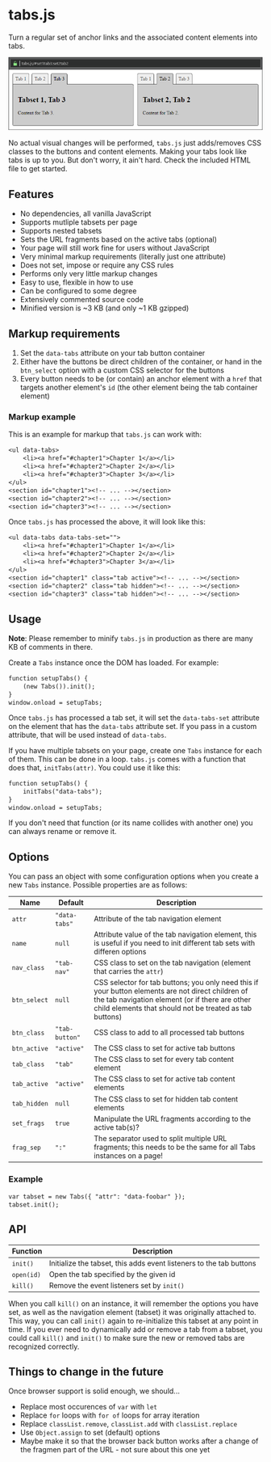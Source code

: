 # tabs.js

Turn a regular set of anchor links and the associated content elements 
into tabs.

![picture](example.png)

No actual visual changes will be performed, `tabs.js` just adds/removes 
CSS classes to the buttons and content elements. Making your tabs look 
like tabs is up to you. But don't worry, it ain't hard. Check the 
included HTML file to get started.

## Features

- No dependencies, all vanilla JavaScript
- Supports mutliple tabsets per page
- Supports nested tabsets
- Sets the URL fragments based on the active tabs (optional)
- Your page will still work fine for users without JavaScript
- Very minimal markup requirements (literally just one attribute)
- Does not set, impose or require any CSS rules
- Performs only very little markup changes
- Easy to use, flexible in how to use
- Can be configured to some degree
- Extensively commented source code
- Minified version is ~3 KB (and only ~1 KB gzipped)

## Markup requirements

1. Set the `data-tabs` attribute on your tab button container
2. Either have the buttons be direct children of the container, or hand 
   in the `btn_select` option with a custom CSS selector for the buttons
3. Every button needs to be (or contain) an anchor element with a `href`
   that targets another element's `id` (the other element being the tab 
   container element)
  
### Markup example

This is an example for markup that `tabs.js` can work with:

	<ul data-tabs>
		<li><a href="#chapter1">Chapter 1</a></li>
		<li><a href="#chapter2">Chapter 2</a></li>
		<li><a href="#chapter3">Chapter 3</a></li>
	</ul>
	<section id="chapter1"><!-- ... --></section>
	<section id="chapter2"><!-- ... --></section>
	<section id="chapter3"><!-- ... --></section>

Once `tabs.js` has processed the above, it will look like this:

	<ul data-tabs data-tabs-set="">
		<li><a href="#chapter1">Chapter 1</a></li>
		<li><a href="#chapter2">Chapter 2</a></li>
		<li><a href="#chapter3">Chapter 3</a></li>
	</ul>
	<section id="chapter1" class="tab active"><!-- ... --></section>
	<section id="chapter2" class="tab hidden"><!-- ... --></section>
	<section id="chapter3" class="tab hidden"><!-- ... --></section>

## Usage

**Note**: Please remember to minify `tabs.js` in production as there are 
many KB of comments in there.

Create a `Tabs` instance once the DOM has loaded. For example:

	function setupTabs() {
		(new Tabs()).init();
	}
	window.onload = setupTabs;
	
Once `tabs.js` has processed a tab set, it will set the `data-tabs-set` 
attribute on the element that has the `data-tabs` attribute set. If you pass 
in a custom attribute, that  will be used instead of `data-tabs`.
 
If you have multiple tabsets on your page, create one `Tabs` instance 
for each of them. This can be done in a loop. `tabs.js` comes with a 
function that does that, `initTabs(attr)`. You could use it like this:

	function setupTabs() {
		initTabs("data-tabs");
	}
	window.onload = setupTabs;
	
If you don't need that function (or its name collides with another one) 
you can always rename or remove it.
 
## Options

You can pass an object with some configuration options when you create 
a new `Tabs` instance. Possible properties are as follows:

| Name         | Default     | Description |
|--------------|-------------|-------------|
| `attr`       | `"data-tabs"`  | Attribute of the tab navigation element |
| `name`       | `null`         | Attribute value of the tab navigation element, this is useful if you need to init different tab sets with differen options |
| `nav_class`  | `"tab-nav"`    | CSS class to set on the tab navigation (element that carries the `attr`) |
| `btn_select` | `null`         | CSS selector for tab buttons; you only need this if your button elements are not direct children of the tab navigation element (or if there are other child elements that should not be treated as tab buttons) |
| `btn_class`  | `"tab-button"` | CSS class to add to all processed tab buttons |
| `btn_active` | `"active"`     | The CSS class to set for active tab buttons |
| `tab_class`  | `"tab"`        | The CSS class to set for every tab content element |
| `tab_active` | `"active"`     | The CSS class to set for active tab content elements |
| `tab_hidden` | `null`         | The CSS class to set for hidden tab content elements |
| `set_frags`  | `true`         | Manipulate the URL fragments according to the active tab(s)? |
| `frag_sep`   | `":"`          | The separator used to split multiple URL fragments; this needs to be the same for all Tabs instances on a page! |

### Example

    var tabset = new Tabs({ "attr": "data-foobar" });
    tabset.init();
    
## API

| Function   | Description |
|------------|-------------|
| `init()`   | Initialize the tabset, this adds event listeners to the tab buttons |
| `open(id)` | Open the tab specified by the given id |
| `kill()`   | Remove the event listeners set by `init()` |

When you call `kill()` on an instance, it will remember the options you 
have set, as well as the navigation element (tabset) it was originally 
attached to. This way, you can call `init()` again to re-initialize this 
tabset at any point in time. If you ever need to dynamically add or 
remove a tab from a tabset, you could call `kill()` and `init()` to make 
sure the new or removed tabs are recognized correctly.
	
## Things to change in the future

Once browser support is solid enough, we should...

- Replace most occurences of `var` with `let`
- Replace `for` loops with `for of` loops for array iteration
- Replace `classList.remove`, `classList.add` with `classList.replace`
- Use `Object.assign` to set (default) options
- Maybe make it so that the browser back button works after a change
  of the fragmen part of the URL - not sure about this one yet
